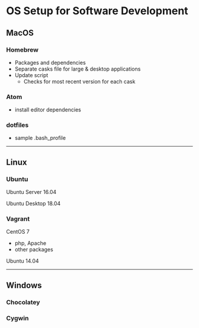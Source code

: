 # OS Setup for Software Development

## MacOS

### Homebrew
- Packages and dependencies
- Separate casks file for large & desktop applications
- Update script
  - Checks for most recent version for each cask

### Atom
- install editor dependencies

### dotfiles
- sample .bash_profile

---

## Linux

### Ubuntu

Ubuntu Server 16.04

Ubuntu Desktop 18.04

### Vagrant

CentOS 7
- php, Apache
- other packages

Ubuntu 14.04

---

## Windows

### Chocolatey

### Cygwin
